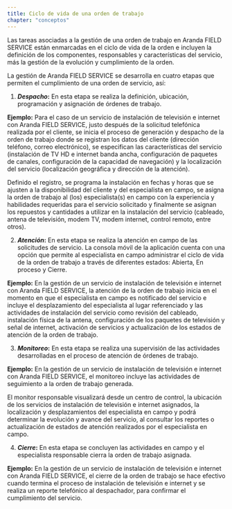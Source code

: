```yaml
---
title: Ciclo de vida de una orden de trabajo
chapter: "conceptos"
---
```


Las tareas asociadas a la gestión de una orden de trabajo en Aranda FIELD SERVICE están enmarcadas en el ciclo de vida de la orden e incluyen la definición de los componentes, responsables y características del servicio, más la gestión de la evolución y cumplimiento de la orden.

La gestión de Aranda FIELD SERVICE se desarrolla en cuatro etapas que permiten el cumplimiento de una orden de servicio, así:

1. **_Despacho_:** En esta etapa se realiza la definición, ubicación, programación y asignación de órdenes de trabajo.

**Ejemplo:** Para el caso de un servicio de instalación de televisión e internet con Aranda FIELD SERVICE, justo después de la solicitud telefónica realizada por el cliente, se inicia el proceso de generación y despacho de la orden de trabajo donde se registran los datos del cliente (dirección teléfono, correo electrónico), se especifican las características del servicio (instalación de TV HD e internet banda ancha, configuración de paquetes de canales, configuración de la capacidad de navegación) y la localización del servicio (localización geográfica y dirección de la atención).

Definido el registro, se programa la instalación en fechas y horas que se ajusten a la disponibilidad del cliente y del especialista en campo, se asigna la orden de trabajo al (los) especialista(s) en campo con la experiencia y habilidades requeridas para el servicio solicitado y finalmente se asignan los repuestos y cantidades a utilizar en la instalación del servicio (cableado, antena de televisión, modem TV, modem internet, control remoto, entre otros).

2. **_Atención_:** En esta etapa se realiza la atención en campo de las solicitudes de servicio. La consola móvil de la aplicación cuenta con una opción que permite al especialista en campo administrar el ciclo de vida de la orden de trabajo a través de diferentes estados: Abierta, En proceso y Cierre.

**Ejemplo:** En la gestión de un servicio de instalación de televisión e internet con Aranda FIELD SERVICE, la atención de la orden de trabajo inicia en el momento en que el especialista en campo es notificado del servicio e incluye el desplazamiento del especialista al lugar referenciado y las actividades de instalación del servicio como revisión del cableado, instalación física de la antena, configuración de los paquetes de televisión y señal de internet, activación de servicios y actualización de los estados de atención de la orden de trabajo.

3. **_Monitoreo_:** En esta etapa se realiza una supervisión de las actividades desarrolladas en el proceso de atención de órdenes de trabajo.

**Ejemplo:** En la gestión de un servicio de instalación de televisión e internet con Aranda FIELD SERVICE, el monitoreo incluye las actividades de seguimiento a la orden de trabajo generada.

El monitor responsable visualizará desde un centro de control, la ubicación de los servicios de instalación de televisión e internet asignados, la localización y desplazamientos del especialista en campo y podrá determinar la evolución y avance del servicio, al consultar los reportes o actualización de estados de atención realizados por el especialista en campo.

4.  **_Cierre_:** En esta etapa se concluyen las actividades en campo y el especialista responsable cierra la orden de trabajo asignada.

**Ejemplo:** En la gestión de un servicio de instalación de televisión e internet con Aranda FIELD SERVICE, el cierre de la orden de trabajo se hace efectivo cuando termina el proceso de instalación de televisión e internet y se realiza un reporte telefónico al despachador, para confirmar el cumplimiento del servicio.
